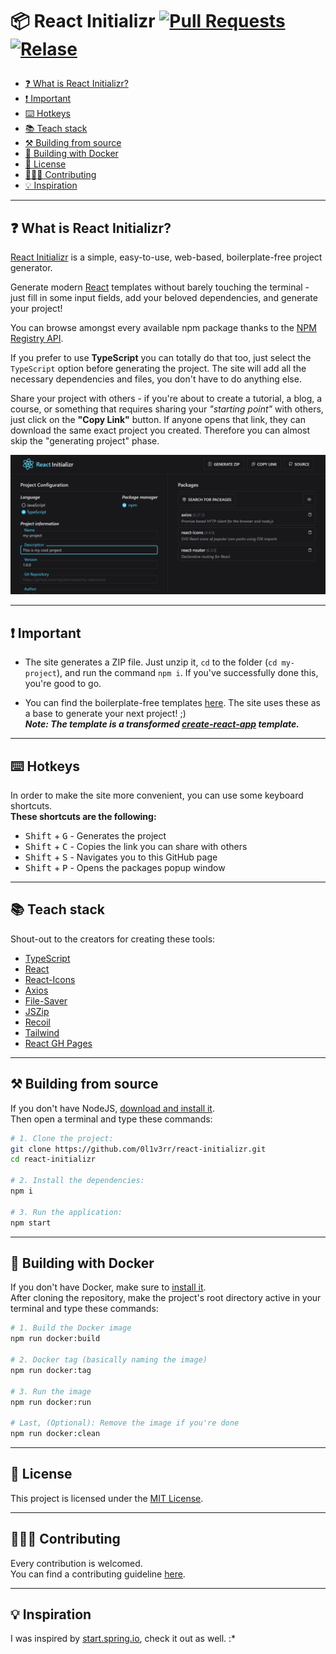 <h1>

📦 React Initializr <a href="https://makeapullrequest.com"><img src="https://img.shields.io/badge/PRs-welcome-brightgreen.svg" alt="Pull Requests"></a> <a href="https://github.com/0l1v3rr/react-initializr/releases"><img src="https://img.shields.io/github/release/0l1v3rr/react-initializr.svg" alt="Relase"></a>

</h1>

- [❓ What is React Initializr?](#-what-is-react-initializr)
- [❗ Important](#-important)
- [⌨️ Hotkeys](#️-hotkeys)
- [📚 Teach stack](#-teach-stack)
- [⚒️ Building from source](#️-building-from-source)
- [🐋 Building with Docker](#-building-with-docker)
- [📝 License](#-license)
- [🧑‍🤝‍🧑 Contributing](#-contributing)
- [💡 Inspiration](#-inspiration)

<hr>

## ❓ What is React Initializr?

<a href="https://0l1v3rr.github.io/react-initializr/" target="_blank">React Initializr</a> is a simple, easy-to-use, web-based, boilerplate-free project generator.

Generate modern <a href="https://reactjs.org/" target="_blank">React</a> templates without barely touching the terminal - just fill in some input fields, add your beloved dependencies, and generate your project!

You can browse amongst every available npm package thanks to the <a href="https://github.com/npm/registry" target="_blank">NPM Registry API</a>.

If you prefer to use **TypeScript** you can totally do that too, just select the `TypeScript` option before generating the project. The site will add all the necessary dependencies and files, you don't have to do anything else.

Share your project with others - if you're about to create a tutorial, a blog, a course, or something that requires sharing your _"starting point"_ with others, just click on the **"Copy Link"** button. If anyone opens that link, they can download the same exact project you created. Therefore you can almost skip the "generating project" phase.  

<img src="./images/screenshot_1.png" alt="Screenshot">

<hr>

## ❗ Important

- The site generates a ZIP file. Just unzip it, `cd` to the folder (`cd my-project`), and run the command `npm i`. If you've successfully done this, you're good to go.

- You can find the boilerplate-free templates [here](<[./templates](https://github.com/0l1v3rr/react-initializr/tree/master/templates)>). The site uses these as a base to generate your next project! ;)  
  **_Note: The template is a transformed [create-react-app](https://create-react-app.dev/) template._**

<hr>

## ⌨️ Hotkeys
In order to make the site more convenient, you can use some keyboard shortcuts.  
**These shortcuts are the following:**
* <kbd>Shift</kbd> + <kbd>G</kbd> - Generates the project
* <kbd>Shift</kbd> + <kbd>C</kbd> - Copies the link you can share with others
* <kbd>Shift</kbd> + <kbd>S</kbd> - Navigates you to this GitHub page
* <kbd>Shift</kbd> + <kbd>P</kbd> - Opens the packages popup window

<hr>

## 📚 Teach stack

Shout-out to the creators for creating these tools:

- [TypeScript](https://www.typescriptlang.org/)
- [React](https://reactjs.org/)
- [React-Icons](https://react-icons.github.io/react-icons/)
- [Axios](https://github.com/axios/axios)
- [File-Saver](https://github.com/eligrey/FileSaver.js/)
- [JSZip](https://stuk.github.io/jszip/)
- [Recoil](https://recoiljs.org/)
- [Tailwind](https://tailwindcss.com/)
- [React GH Pages](https://github.com/gitname/react-gh-pages)

<hr>

## ⚒️ Building from source

If you don't have NodeJS, [download and install it](https://nodejs.org/en/).  
Then open a terminal and type these commands:

```sh
# 1. Clone the project:
git clone https://github.com/0l1v3rr/react-initializr.git
cd react-initializr

# 2. Install the dependencies:
npm i

# 3. Run the application:
npm start
```

<hr>

## 🐋 Building with Docker

If you don't have Docker, make sure to [install it](https://www.docker.com/get-started/).  
After cloning the repository, make the project's root directory active in your terminal and type these commands:

```sh
# 1. Build the Docker image
npm run docker:build

# 2. Docker tag (basically naming the image)
npm run docker:tag

# 3. Run the image
npm run docker:run

# Last, (Optional): Remove the image if you're done
npm run docker:clean
```

<hr>

## 📝 License

This project is licensed under the [MIT License](LICENSE).

<hr>

## 🧑‍🤝‍🧑 Contributing

Every contribution is welcomed.  
You can find a contributing guideline [here](CONTRIBUTING.md).

<hr>

## 💡 Inspiration

I was inspired by [start.spring.io](https://start.spring.io/), check it out as well. :\*

